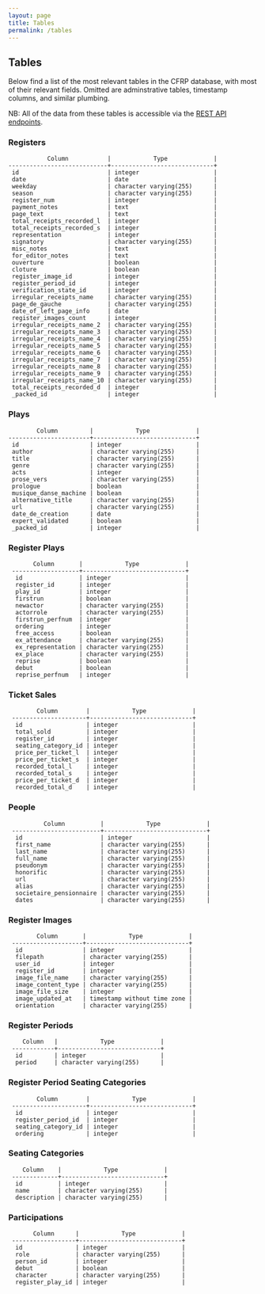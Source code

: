 ```yaml
---
layout: page
title: Tables
permalink: /tables
---
```


## Tables

Below find a list of the most relevant tables in the CFRP database, with most of their relevant fields. Omitted are adminstrative tables, timestamp columns, and similar plumbing.

NB: All of the data from these tables is accessible via the [REST API endpoints](/endpoints).

### Registers

               Column           |            Type             |
    ----------------------------+-----------------------------+
     id                         | integer                     |
     date                       | date                        |
     weekday                    | character varying(255)      |
     season                     | character varying(255)      |
     register_num               | integer                     |
     payment_notes              | text                        |
     page_text                  | text                        |
     total_receipts_recorded_l  | integer                     |
     total_receipts_recorded_s  | integer                     |
     representation             | integer                     |
     signatory                  | character varying(255)      |
     misc_notes                 | text                        |
     for_editor_notes           | text                        |
     ouverture                  | boolean                     |
     cloture                    | boolean                     |
     register_image_id          | integer                     |
     register_period_id         | integer                     |
     verification_state_id      | integer                     |
     irregular_receipts_name    | character varying(255)      |
     page_de_gauche             | character varying(255)      |
     date_of_left_page_info     | date                        |
     register_images_count      | integer                     |
     irregular_receipts_name_2  | character varying(255)      |
     irregular_receipts_name_3  | character varying(255)      |
     irregular_receipts_name_4  | character varying(255)      |
     irregular_receipts_name_5  | character varying(255)      |
     irregular_receipts_name_6  | character varying(255)      |
     irregular_receipts_name_7  | character varying(255)      |
     irregular_receipts_name_8  | character varying(255)      |
     irregular_receipts_name_9  | character varying(255)      |
     irregular_receipts_name_10 | character varying(255)      |
     total_receipts_recorded_d  | integer                     |
     _packed_id                 | integer                     |


### Plays

            Column         |            Type             |
    -----------------------+-----------------------------+
     id                    | integer                     |
     author                | character varying(255)      |
     title                 | character varying(255)      |
     genre                 | character varying(255)      |
     acts                  | integer                     |
     prose_vers            | character varying(255)      |
     prologue              | boolean                     |
     musique_danse_machine | boolean                     |
     alternative_title     | character varying(255)      |
     url                   | character varying(255)      |
     date_de_creation      | date                        |
     expert_validated      | boolean                     |
     _packed_id            | integer                     |

### Register Plays

           Column       |            Type             |
     -------------------+-----------------------------+
      id                | integer                     |
      register_id       | integer                     |
      play_id           | integer                     |
      firstrun          | boolean                     |
      newactor          | character varying(255)      |
      actorrole         | character varying(255)      |
      firstrun_perfnum  | integer                     |
      ordering          | integer                     |
      free_access       | boolean                     |
      ex_attendance     | character varying(255)      |
      ex_representation | character varying(255)      |
      ex_place          | character varying(255)      |
      reprise           | boolean                     |
      debut             | boolean                     |
      reprise_perfnum   | integer                     |

### Ticket Sales

            Column        |            Type             |
     ---------------------+-----------------------------+
      id                  | integer                     |
      total_sold          | integer                     |
      register_id         | integer                     |
      seating_category_id | integer                     |
      price_per_ticket_l  | integer                     |
      price_per_ticket_s  | integer                     |
      recorded_total_l    | integer                     |
      recorded_total_s    | integer                     |
      price_per_ticket_d  | integer                     |
      recorded_total_d    | integer                     |

### People

              Column          |            Type             |
     -------------------------+-----------------------------+
      id                      | integer                     |
      first_name              | character varying(255)      |
      last_name               | character varying(255)      |
      full_name               | character varying(255)      |
      pseudonym               | character varying(255)      |
      honorific               | character varying(255)      |
      url                     | character varying(255)      |
      alias                   | character varying(255)      |
      societaire_pensionnaire | character varying(255)      |
      dates                   | character varying(255)      |


### Register Images

            Column       |            Type             |
     --------------------+-----------------------------+
      id                 | integer                     |
      filepath           | character varying(255)      |
      user_id            | integer                     |
      register_id        | integer                     |
      image_file_name    | character varying(255)      |
      image_content_type | character varying(255)      |
      image_file_size    | integer                     |
      image_updated_at   | timestamp without time zone |
      orientation        | character varying(255)      |

### Register Periods

        Column   |            Type             |
     ------------+-----------------------------+
      id         | integer                     |
      period     | character varying(255)      |

### Register Period Seating Categories

            Column        |            Type             |
     ---------------------+-----------------------------+
      id                  | integer                     |
      register_period_id  | integer                     |
      seating_category_id | integer                     |
      ordering            | integer                     |


### Seating Categories

        Column    |            Type             |
     -------------+-----------------------------+
      id          | integer                     |
      name        | character varying(255)      |
      description | character varying(255)      |


### Participations

           Column      |            Type             |
     ------------------+-----------------------------+
      id               | integer                     |
      role             | character varying(255)      |
      person_id        | integer                     |
      debut            | boolean                     |
      character        | character varying(255)      |
      register_play_id | integer                     |
